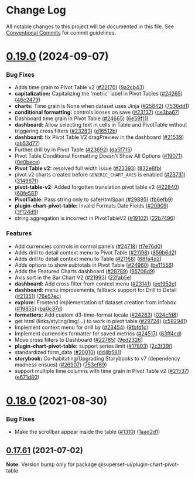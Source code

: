 # Change Log

All notable changes to this project will be documented in this file.
See [Conventional Commits](https://conventionalcommits.org) for commit guidelines.

# [0.19.0](https://github.com/apache/superset/compare/v2021.41.0...v0.19.0) (2024-09-07)

### Bug Fixes

- Adds time grain to Pivot Table v2 ([#22170](https://github.com/apache/superset/issues/22170)) ([9a2cb43](https://github.com/apache/superset/commit/9a2cb431ce9b82d656838d70c088bc00f3e4bd5e))
- **capitalization:** Capitalizing the 'metric' label in Pivot Tables ([#24265](https://github.com/apache/superset/issues/24265)) ([46c2479](https://github.com/apache/superset/commit/46c2479db2507d5117264b33a5266526e7a3b829))
- **charts:** Time grain is None when dataset uses Jinja ([#25842](https://github.com/apache/superset/issues/25842)) ([7536dd1](https://github.com/apache/superset/commit/7536dd12cdd58a1bca7d72952a2b74641f16c959))
- **conditional formatting:** controls looses on save ([#23137](https://github.com/apache/superset/issues/23137)) ([ce3ba67](https://github.com/apache/superset/commit/ce3ba67cf63e90059d94e2aa956982ad4ea44d1e))
- Dashboard time grain in Pivot Table ([#24665](https://github.com/apache/superset/issues/24665)) ([6e59f11](https://github.com/apache/superset/commit/6e59f11f4ce76305c1b0adee883f3b958199805b))
- **dashboard:** Allow selecting text in cells in Table and PivotTable without triggering cross filters ([#23283](https://github.com/apache/superset/issues/23283)) ([d16512b](https://github.com/apache/superset/commit/d16512b7758e36a1263fc63bd7d9d1f93060dc93))
- **dashboard:** fix Pivot Table V2 dragPreview in the dashboard ([#21539](https://github.com/apache/superset/issues/21539)) ([ab53d77](https://github.com/apache/superset/commit/ab53d77abacaf03e67c5a922c1e9dbd9a62fedbf))
- Further drill by in Pivot Table ([#23692](https://github.com/apache/superset/issues/23692)) ([da5f715](https://github.com/apache/superset/commit/da5f7155c63c2a9f7b42a31130fa24e9698b1191))
- Pivot Table Conditional Formatting Doesn't Show All Options ([#19071](https://github.com/apache/superset/issues/19071)) ([0e0bece](https://github.com/apache/superset/commit/0e0beceac173f765d8f9a0887732029b78603f6d))
- **Pivot Table v2:** resolved full width issue ([#23393](https://github.com/apache/superset/issues/23393)) ([832e8fb](https://github.com/apache/superset/commit/832e8fb0ac7599e87135d002b361475403d2791a))
- pivot v2 charts created before `GENERIC_CHART_AXES` is enabled ([#23731](https://github.com/apache/superset/issues/23731)) ([314987f](https://github.com/apache/superset/commit/314987f32dee789d7aa6af14943727af979ee30b))
- **pivot-table-v2:** Added forgotten translation pivot table v2 ([#22840](https://github.com/apache/superset/issues/22840)) ([60fe581](https://github.com/apache/superset/commit/60fe58196a6e8dd1ea7a2e6aaf8401d0a718bc41))
- **PivotTable:** Pass string only to safeHtmlSpan ([#29895](https://github.com/apache/superset/issues/29895)) ([fb6efb9](https://github.com/apache/superset/commit/fb6efb9e9a049ecd7985a50a902810484b0fc37a))
- **plugin-chart-pivot-table:** Invalid Formats Date Fields ([#20909](https://github.com/apache/superset/issues/20909)) ([3f124d9](https://github.com/apache/superset/commit/3f124d9d67f194746da0a49ee2456a0530ec73f9))
- string aggregation is incorrect in PivotTableV2 ([#19102](https://github.com/apache/superset/issues/19102)) ([22b7496](https://github.com/apache/superset/commit/22b7496d2ea444ca619aa21f9e820bb610cc5648))

### Features

- Add currencies controls in control panels ([#24718](https://github.com/apache/superset/issues/24718)) ([f7e76d0](https://github.com/apache/superset/commit/f7e76d02b7cbe4940946673590bb979984ace9f5))
- Adds drill to detail context menu to Pivot Table ([#21198](https://github.com/apache/superset/issues/21198)) ([859b6d2](https://github.com/apache/superset/commit/859b6d2d20a58f2079c43bb66645fd3b604e077e))
- Adds drill to detail context menu to Table ([#21168](https://github.com/apache/superset/issues/21168)) ([68fa4d2](https://github.com/apache/superset/commit/68fa4d2665cc0742b2194533271ce562a3ebbf14))
- Adds options to show subtotals in Pivot Table ([#24960](https://github.com/apache/superset/issues/24960)) ([be11556](https://github.com/apache/superset/commit/be1155679963a90c7a0d699a2ebdceade40fb5a9))
- Adds the Featured Charts dashboard ([#28789](https://github.com/apache/superset/issues/28789)) ([95706d9](https://github.com/apache/superset/commit/95706d9be2b5414ed496ad762ba1996041429e01))
- Axis sort in the Bar Chart V2 ([#21993](https://github.com/apache/superset/issues/21993)) ([22fab5e](https://github.com/apache/superset/commit/22fab5e58ce574e962518067d982e3036449e580))
- **dashboard:** Add cross filter from context menu ([#23141](https://github.com/apache/superset/issues/23141)) ([ee1952e](https://github.com/apache/superset/commit/ee1952e488f2cd0913fe6f35ffe551d18ee3d143))
- **dashboard:** menu improvements, fallback support for Drill to Detail ([#21351](https://github.com/apache/superset/issues/21351)) ([76e57ec](https://github.com/apache/superset/commit/76e57ec651bbfaf4f76031eeeca66f6a1fa81bc2))
- **explore:** Frontend implementation of dataset creation from infobox ([#19855](https://github.com/apache/superset/issues/19855)) ([ba0c37d](https://github.com/apache/superset/commit/ba0c37d3df85b1af39404af1d578daeb0ff2d278))
- **formatters:** Add custom d3-time-format locale ([#24263](https://github.com/apache/superset/issues/24263)) ([024cfd8](https://github.com/apache/superset/commit/024cfd86e408ec5f7ddf49a9e90908e2fb2e6b70))
- get html (links/styling/img/...) to work in pivot table ([#29724](https://github.com/apache/superset/issues/29724)) ([c582941](https://github.com/apache/superset/commit/c5829419e32f3c99c202c4f47c4e1f5882ebdbc1))
- Implement context menu for drill by ([#23454](https://github.com/apache/superset/issues/23454)) ([9fbfd1c](https://github.com/apache/superset/commit/9fbfd1c1d883f983ef96b8812297721e2a1a9695))
- Implement currencies formatter for saved metrics ([#24517](https://github.com/apache/superset/issues/24517)) ([83ff4cd](https://github.com/apache/superset/commit/83ff4cd86a4931fc8eda83aeb3d8d3c92d773202))
- Move cross filters to Dashboard ([#22785](https://github.com/apache/superset/issues/22785)) ([9ed2326](https://github.com/apache/superset/commit/9ed2326a20329d41abc8e0995b0ba6110379088f))
- **plugin-chart-pivot-table:** support series limit ([#17803](https://github.com/apache/superset/issues/17803)) ([2c3f39f](https://github.com/apache/superset/commit/2c3f39f3f2a4369bf03403c452d124c24c521e7d))
- standardized form_data ([#20010](https://github.com/apache/superset/issues/20010)) ([dd4b581](https://github.com/apache/superset/commit/dd4b581fb55d920fc3b709fc044cea5339802ee2))
- **storybook:** Co-habitating/Upgrading Storybooks to v7 (dependency madness ensues) ([#26907](https://github.com/apache/superset/issues/26907)) ([753ef69](https://github.com/apache/superset/commit/753ef695294ce26238b68ff41ba0a9af6aea74de))
- support multiple time columns with time grain in Pivot Table v2 ([#21537](https://github.com/apache/superset/issues/21537)) ([e671d80](https://github.com/apache/superset/commit/e671d8020982111e117e7415dee41672cc32d780))

# [0.18.0](https://github.com/apache-superset/superset-ui/compare/v0.17.87...v0.18.0) (2021-08-30)

### Bug Fixes

- Make the scrollbar appear inside the table ([#1310](https://github.com/apache-superset/superset-ui/issues/1310)) ([1aad2d1](https://github.com/apache-superset/superset-ui/commit/1aad2d11af95f5046f2b67d86b30c9581de4994b))

## [0.17.61](https://github.com/apache-superset/superset-ui/compare/v0.17.60...v0.17.61) (2021-07-02)

**Note:** Version bump only for package @superset-ui/plugin-chart-pivot-table
